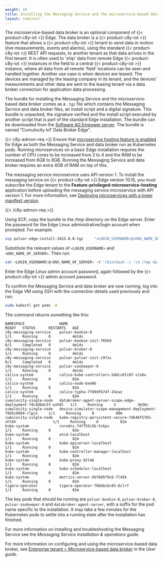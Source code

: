 ```yaml
---
weight: 10
title: Installing the Messaging Service and the microservice-based data broker on Edge
layout: redirect
---
```


The microservice-based data broker is an optional component of {{< product-c8y-iot >}} Edge. The data broker is a {{< product-c8y-iot >}} feature that allows a {{< product-c8y-iot >}} tenant to send data in motion (live measurements, events and alarms), using the standard {{< product-c8y-iot >}} REST API requests, to another tenant as that data arrives in the first tenant. It is often used to 'ship' data from remote Edge {{< product-c8y-iot >}} instances in the field to a central {{< product-c8y-iot >}} instance, where all data from all remote 'field' locations can be seen and handled together. Another use case is when devices are leased. The devices are managed by the leasing company in its tenant, and the devices' measurements and other data are sent to the leasing tenant via a data broker connection for application data processing.

The bundle for installing the Messaging Service and the microservice-based data broker comes as a `.tgz` file which contains the Messaging Service and data broker files, an install script and a digital signature. This bundle is unpacked, the signature verified and the install script executed by another script that is part of the standard Edge installation. The bundle can be downloaded from the [Software AG Empower server](https://empower.softwareag.com/). The bundle is named "Cumulocity IoT Data Broker Edge".

{{< c8y-admon-req >}}
Ensure that [microservice hosting feature is enabled](/edge/configuration/#configuring-microservices) for Edge as both the Messaging Service and data broker run as Kubernetes pods. Running microservices on a basic Edge installation requires the number of CPU cores to be increased from 2 to 4 and the RAM to be increased from 6GB to 8GB. Running the Messaging Service and data broker requires an extra 4GB of RAM on top of this.

The messaging service microservice uses API version 1. To install the messaging service on {{< product-c8y-iot >}} Edge version 10.15, you must subscribe the Edge tenant to the **Feature-privileged-microservice-hosting** application before uploading the messaging service microservice with API version 1. For more information, see [Deploying microservices with a lower manifest version](/edge/configuration/#deploying-microservices-with-a-lower-manifest-version).

{{< /c8y-admon-req >}}

Using SCP, copy the bundle to the */tmp* directory on the Edge server. Enter the password for the Edge Linux administrative/login account when prompted. For example:

```bash
scp pulsar-edge-install-1015.0.0.tgz	 "<LOGIN_USERNAME>@<DNS_NAME_OF_SERVER>:/tmp/"
```

Substitute the relevant values of `<LOGIN_USERNAME>` and `<DNS_NAME_OF_SERVER>`. Then run:
```bash
ssh <LOGIN_USERNAME>@<DNS_NAME_OF_SERVER> -t "/bin/bash -c 'cd /tmp && sudo /opt/c8y/utilities/install_signed_package.sh /tmp/pulsar-edge-install-1015.0.0.tgz"
```

Enter the Edge Linux admin account password, again followed by the {{< product-c8y-iot >}} admin account password.

To confirm the Messaging Service and data broker are now running, log into the Edge VM using SSH with the connection details used previously and run:

```bash
sudo kubectl get pods -A
```

The command returns something like this:

```
NAMESPACE                NAME                                                             READY   STATUS      RESTARTS   AGE
c8y-messaging-service    pulsar-bookie-0                                                  1/1     Running     0          4m14s
c8y-messaging-service    pulsar-bookie-init-765k9                                         0/1     Completed   0          4m14s
c8y-messaging-service    pulsar-broker-0                                                  1/1     Running     0          4m14s
c8y-messaging-service    pulsar-pulsar-init-z97xs                                         0/1     Completed   0          4m14s
c8y-messaging-service    pulsar-zookeeper-0                                               1/1     Running     0          4m14s
calico-system            calico-kube-controllers-5ddcc6fc8f-sln6x                         1/1     Running     0          82m
calico-system            calico-node-bxm9b                                                1/1     Running     0          82m
calico-system            calico-typha-7fd9df674f-24zwz                                    1/1     Running     0          82m
cumulocity-single-node   databroker-agent-server-scope-edge-deployment-7dc4dbdc5f-wxh8l   1/1     Running     3          3m36s
cumulocity-single-node   device-simulator-scope-management-deployment-78d5c6694-rlpjx     1/1     Running     0          80m
cumulocity-single-node   kube-registry-persistent-secure-7db46f57b5-vhlbh                 1/1     Running     0          81m
kube-system              coredns-74ff55c5b-5zkps                                          1/1     Running     0          82m
kube-system              etcd-localhost                                                   1/1     Running     0          82m
kube-system              kube-apiserver-localhost                                         1/1     Running     0          82m
kube-system              kube-controller-manager-localhost                                1/1     Running     0          82m
kube-system              kube-proxy-92lm6                                                 1/1     Running     0          82m
kube-system              kube-scheduler-localhost                                         1/1     Running     0          82m
kube-system              metrics-server-5b78d5f9c6-7l45k                                  1/1     Running     0          82m
tigera-operator          tigera-operator-76bbbcbc85-6clrf                                 1/1     Running     0          82m
```
The key pods that should be running are `pulsar-bookie-0`, `pulsar-broker-0`, `pulsar-zookeeper-0` and `databroker-agent-server`, with a suffix for the pod name specific to the installation. It may take a few minutes for the Kubernetes pods to settle into a running state after the installation has finished.

For more information on installing and troubleshooting the Messaging Service see the *Messaging Service Installation & operations guide*.

For more information on configuring and using the microservice-based data broker, see [Enterprise tenant > Microservice-based data broker](/users-guide/enterprise-tenant/#ms-data-broker) in the *User guide*.